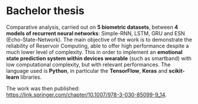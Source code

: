 # Bachelor thesis

Comparative analysis, carried out on **5 biometric datasets**, between **4 models of recurrent neural networks**: Simple-RNN, LSTM, GRU and ESN (Echo-State-Network). The main objective of the work is to demonstrate the reliability of Reservoir Computing, able to offer high performance despite a much lower level of complexity. This in order to implement an **emotional state prediction system within devices wearable** (such as smartband) with low computational complexity, but with relevant performances. The language used is **Python**, in particular the **TensorFlow**, **Keras** and **scikit-learn** libraries.

The work was then published: https://link.springer.com/chapter/10.1007/978-3-030-85099-9_14.
